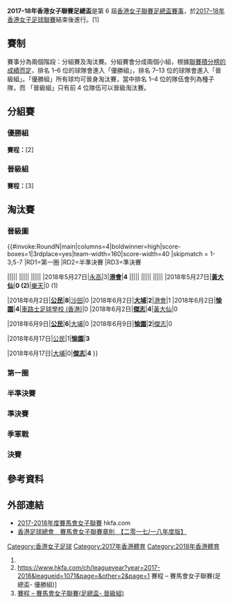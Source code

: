 **2017–18年香港女子聯賽足總盃**是第 6 屆[香港女子聯賽足總盃賽事](https://zh.wikipedia.org/wiki/香港女子聯賽足總盃 "wikilink")，於[2017–18年香港女子足球聯賽](../Page/2017–18年香港女子足球聯賽.md "wikilink")結束後進行。\[1\]

## 賽制

賽事分為兩個階段：分組賽及淘汰賽。分組賽會分成兩個小組，根據[聯賽積分榜的成績而定](../Page/2017–18年香港女子足球聯賽.md "wikilink")，排名 1–6 位的球隊會進入「優勝組」，排名 7–13 位的球隊會進入「晉級組」。「優勝組」所有球均可晉身淘汰賽，當中排名 1–4 位的隊伍會列為種子隊，而 「晉級組」只有前 4 位隊伍可以晉級淘汰賽。

## 分組賽

### 優勝組

**賽程：**\[2\]

### 晉級組

**賽程：**\[3\]

## 淘汰賽

### 晉級圖

{{\#invoke:RoundN|main|columns=4|boldwinner=high|score-boxes=1|3rdplace=yes|team-width=160|score-width=40 |skipmatch = 1-3;5-7 |RD1=第一圈 |RD2=半準決賽 |RD3=準決賽

||||| ||||| ||||| |2018年5月27日|[永高](https://zh.wikipedia.org/wiki/永高足球隊 "wikilink")|3|**[港會](../Page/香港足球會.md "wikilink")**|**4** ||||| ||||| ||||| |2018年5月27日|**[黃大仙](https://zh.wikipedia.org/wiki/黃大仙足球隊 "wikilink")**|**0 (2)**|[樂天](https://zh.wikipedia.org/wiki/樂天足球隊 "wikilink")|0 (1)

|2018年6月2日|**[公民](../Page/公民足球隊.md "wikilink")**|**8**|[沙田](../Page/沙田體育會.md "wikilink")|0 |2018年6月2日|**[大埔](../Page/大埔足球會.md "wikilink")**|**2**|[港會](../Page/香港足球會.md "wikilink")|1 |2018年6月2日|**[愉園](../Page/愉園體育會.md "wikilink")**|**4**|[車路士足球學校 (香港)](https://zh.wikipedia.org/wiki/車路士足球學校 "wikilink")|0 |2018年6月2日|**[傑志](../Page/傑志女子足球隊.md "wikilink")**|**4**|[黃大仙](https://zh.wikipedia.org/wiki/黃大仙足球隊 "wikilink")|0

|2018年6月9日|**[公民](../Page/公民足球隊.md "wikilink")**|**6**|[大埔](../Page/大埔足球會.md "wikilink")|0 |2018年6月9日|**[愉園](../Page/愉園體育會.md "wikilink")**|**2**|[傑志](../Page/傑志女子足球隊.md "wikilink")|0

|2018年6月17日|[公民](../Page/公民足球隊.md "wikilink")|1|**[愉園](../Page/愉園體育會.md "wikilink")**|**3**

|2018年6月17日|[大埔](../Page/大埔足球會.md "wikilink")|0|**[傑志](../Page/傑志女子足球隊.md "wikilink")**|**4** }}

### 第一圈

### 半準決賽

### 準決賽

### 季軍戰

### 決賽

## 參考資料

## 外部連結

  - [2017-2018年度賽馬會女子聯賽](https://www.hkfa.com/ch/load_page/379) hkfa.com
  - [香港足球總會　賽馬會女子聯賽章則　【二零一七/一八年度版】](https://web.archive.org/web/20180417041351/http://www.hkfa.com/upload/20172018/womenleague/regulations.pdf)

[Category:香港女子足球](https://zh.wikipedia.org/wiki/Category:香港女子足球 "wikilink") [Category:2017年香港體育](https://zh.wikipedia.org/wiki/Category:2017年香港體育 "wikilink") [Category:2018年香港體育](https://zh.wikipedia.org/wiki/Category:2018年香港體育 "wikilink")

1.
2.  <https://www.hkfa.com/ch/leagueyear?year=2017-2018&leagueid=1071&page=&other=2&page=1> 賽程 – 賽馬會女子聯賽(足總盃- 優勝組)\]
3.  [賽程 – 賽馬會女子聯賽(足總盃- 晉級組)](https://www.hkfa.com/ch/leagueyear?year=2017-2018&leagueid=1068&page=&other=2&page=1)